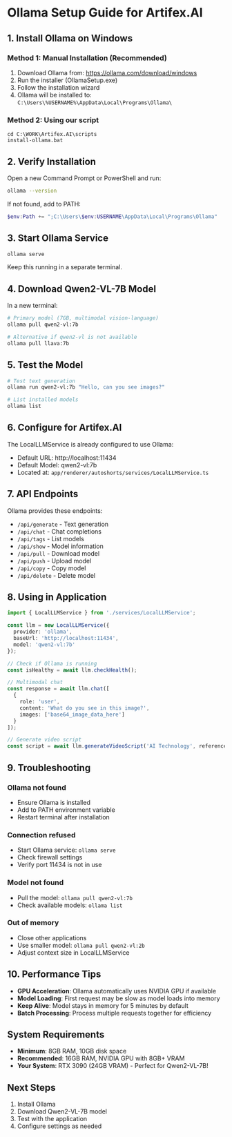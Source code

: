 # Ollama Setup Guide for Artifex.AI

## 1. Install Ollama on Windows

### Method 1: Manual Installation (Recommended)
1. Download Ollama from: https://ollama.com/download/windows
2. Run the installer (OllamaSetup.exe)
3. Follow the installation wizard
4. Ollama will be installed to: `C:\Users\%USERNAME%\AppData\Local\Programs\Ollama\`

### Method 2: Using our script
```batch
cd C:\WORK\Artifex.AI\scripts
install-ollama.bat
```

## 2. Verify Installation

Open a new Command Prompt or PowerShell and run:
```bash
ollama --version
```

If not found, add to PATH:
```powershell
$env:Path += ";C:\Users\$env:USERNAME\AppData\Local\Programs\Ollama"
```

## 3. Start Ollama Service

```bash
ollama serve
```

Keep this running in a separate terminal.

## 4. Download Qwen2-VL-7B Model

In a new terminal:
```bash
# Primary model (7GB, multimodal vision-language)
ollama pull qwen2-vl:7b

# Alternative if qwen2-vl is not available
ollama pull llava:7b
```

## 5. Test the Model

```bash
# Test text generation
ollama run qwen2-vl:7b "Hello, can you see images?"

# List installed models
ollama list
```

## 6. Configure for Artifex.AI

The LocalLLMService is already configured to use Ollama:
- Default URL: http://localhost:11434
- Default Model: qwen2-vl:7b
- Located at: `app/renderer/autoshorts/services/LocalLLMService.ts`

## 7. API Endpoints

Ollama provides these endpoints:
- `/api/generate` - Text generation
- `/api/chat` - Chat completions
- `/api/tags` - List models
- `/api/show` - Model information
- `/api/pull` - Download model
- `/api/push` - Upload model
- `/api/copy` - Copy model
- `/api/delete` - Delete model

## 8. Using in Application

```typescript
import { LocalLLMService } from './services/LocalLLMService';

const llm = new LocalLLMService({
  provider: 'ollama',
  baseUrl: 'http://localhost:11434',
  model: 'qwen2-vl:7b'
});

// Check if Ollama is running
const isHealthy = await llm.checkHealth();

// Multimodal chat
const response = await llm.chat([
  {
    role: 'user',
    content: 'What do you see in this image?',
    images: ['base64_image_data_here']
  }
]);

// Generate video script
const script = await llm.generateVideoScript('AI Technology', referenceImages);
```

## 9. Troubleshooting

### Ollama not found
- Ensure Ollama is installed
- Add to PATH environment variable
- Restart terminal after installation

### Connection refused
- Start Ollama service: `ollama serve`
- Check firewall settings
- Verify port 11434 is not in use

### Model not found
- Pull the model: `ollama pull qwen2-vl:7b`
- Check available models: `ollama list`

### Out of memory
- Close other applications
- Use smaller model: `ollama pull qwen2-vl:2b`
- Adjust context size in LocalLLMService

## 10. Performance Tips

- **GPU Acceleration**: Ollama automatically uses NVIDIA GPU if available
- **Model Loading**: First request may be slow as model loads into memory
- **Keep Alive**: Model stays in memory for 5 minutes by default
- **Batch Processing**: Process multiple requests together for efficiency

## System Requirements

- **Minimum**: 8GB RAM, 10GB disk space
- **Recommended**: 16GB RAM, NVIDIA GPU with 8GB+ VRAM
- **Your System**: RTX 3090 (24GB VRAM) - Perfect for Qwen2-VL-7B!

## Next Steps

1. Install Ollama
2. Download Qwen2-VL-7B model
3. Test with the application
4. Configure settings as needed